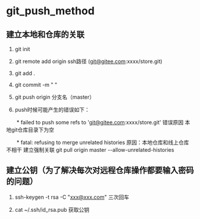 # git_push_method

## 建立本地和仓库的关联

1. git init

2. git remote add origin ssh路径 (git@gitee.com:xxxx/store.git)

3. git add . 

4. git commit -m " "

5. git push origin 分支名（master）

6. push时候可能产生的错误如下：

　　* failed to push some refs to 'git@gitee.com:xxxx/store.git'   错误原因  本地git仓库目录下为空

　　* fatal: refusing to merge unrelated histories  原因：本地仓库和线上仓库不相干   建立强制关联  git pull origin master --allow-unrelated-histories



## 建立公钥（为了解决每次对远程仓库操作都要输入密码的问题）

1. ssh-keygen -t rsa -C  "xxx@xxx.com"  三次回车

2. cat ~/.ssh/id_rsa.pub 获取公钥
